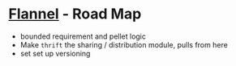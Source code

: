 # [Flannel][readme-md] - Road Map

- bounded requirement and pellet logic
- Make `thrift` the sharing / distribution module, pulls from here
- set set up versioning

[requires-md]: requires/README.md "Requires Spec Markdown"
[readme-md]: README.md "Flannel Readme"